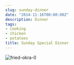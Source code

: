 ```yaml
---
slug: sunday-dinner
date: "2014-11-16T00:00:00Z"
description: Dinner
tags:
- cooking
- chicken
- potatoes
title: Sunday Special Dinner
---
```

![fried-okra-0](/images/pan-fried-chicken-potatoes.jpg)
